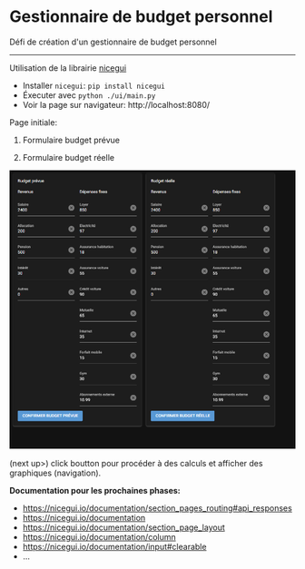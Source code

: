# Gestionnaire de budget personnel
Défi de création d'un gestionnaire de budget personnel

---

Utilisation de la librairie [nicegui](https://pypi.org/project/nicegui/)

- Installer `nicegui`: `pip install nicegui`
- Éxecuter avec `python ./ui/main.py`
- Voir la page sur navigateur: http://localhost:8080/

Page initiale: 
1. Formulaire budget prévue

2. Formulaire budget réelle

![alt text](image.png)

(next up>)
click boutton pour procéder à des calculs et afficher des graphiques (navigation). 

**Documentation pour les prochaines phases:**
- https://nicegui.io/documentation/section_pages_routing#api_responses
- https://nicegui.io/documentation
- https://nicegui.io/documentation/section_page_layout
- https://nicegui.io/documentation/column
- https://nicegui.io/documentation/input#clearable
- ...